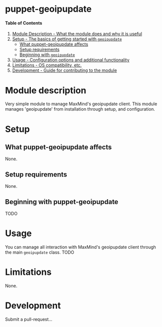 # puppet-geoipupdate

#### Table of Contents
1. [Module Description - What the module does and why it is useful](#module%20description)
1. [Setup - The basics of getting started with `geoipupdate`](#setup)
   * [What puppet-geoipupdate affects](#What%20puppet-geoipupdate%20affects)
   * [Setup requirements](#Setup%20requirements)
   * [Beginning with `geoipupdate`](#Beginning%20with%20puppet-geoipupdate)
1. [Usage - Configuration options and additional functionality](#usage)
1. [Limitations - OS compatibility, etc.](#limitations)
1. [Development - Guide for contributing to the module](#development)

# Module description
Very simple module to manage MaxMind's geoipupdate client.
This module manages 'geoipupdate' from installation through setup,
and configuration.

# Setup


## What puppet-geoipupdate affects
None.

## Setup requirements
None.

## Beginning with puppet-geoipupdate
TODO

# Usage
You can manage all interaction with MaxMind's geoipupdate client through the
main `geoipupdate` class.
TODO

# Limitations
None.

# Development
Submit a pull-request...

